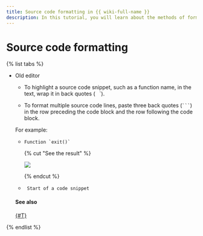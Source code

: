 ```yaml
---
title: Source code formatting in {{ wiki-full-name }}
description: In this tutorial, you will learn about the methods of formatting a source code snippet in your text.
---
```


# Source code formatting

{% list tabs %}

- Old editor

   * To highlight a source code snippet, such as a function name, in the text, wrap it in back quotes (` ` `).

   * To format multiple source code lines, paste three back quotes (` ``` `) in the row preceding the code block and the row following the code block.

   For example:

   * ```
     Function `exit()`
     ```

      {% cut "See the result" %}

      ![](../../_assets/wiki/code-line.png)

      {% endcut %}

   * ```
      Start of a code snippet
      ```
      <?
      phpinfo();
      $s = "Hello, World!\n";
      print $s;
      ```
      End of the code snippet
     ```

      {% cut "See the result" %}

      ![](../../_assets/wiki/listing-nomark.png)

      {% endcut %}

   #### See also

   [{#T}](highlight.md)

{% endlist %}
